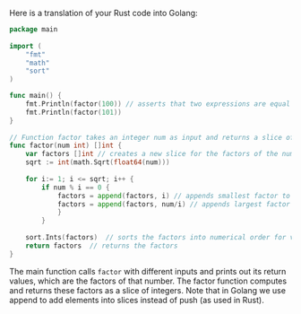 Here is a translation of your Rust code into Golang:

```go
package main
  
import (
	"fmt"
	"math"
	"sort"
)

func main() {
	fmt.Println(factor(100)) // asserts that two expressions are equal to each other
	fmt.Println(factor(101)) 
}
  
// Function factor takes an integer num as input and returns a slice of integers representing the factors
func factor(num int) []int {
	var factors []int // creates a new slice for the factors of the number
	sqrt := int(math.Sqrt(float64(num))) 
  
	for i:= 1; i <= sqrt; i++ { 
		if num % i == 0 {
			factors = append(factors, i) // appends smallest factor to factors
			factors = append(factors, num/i) // appends largest factor to factors
        	}
    	}
  
	sort.Ints(factors)  // sorts the factors into numerical order for viewing purposes
	return factors  // returns the factors
}
```
The main function calls `factor` with different inputs and prints out its return values, which are the factors of that number. The factor function computes and returns these factors as a slice of integers. Note that in Golang we use append to add elements into slices instead of push (as used in Rust).

